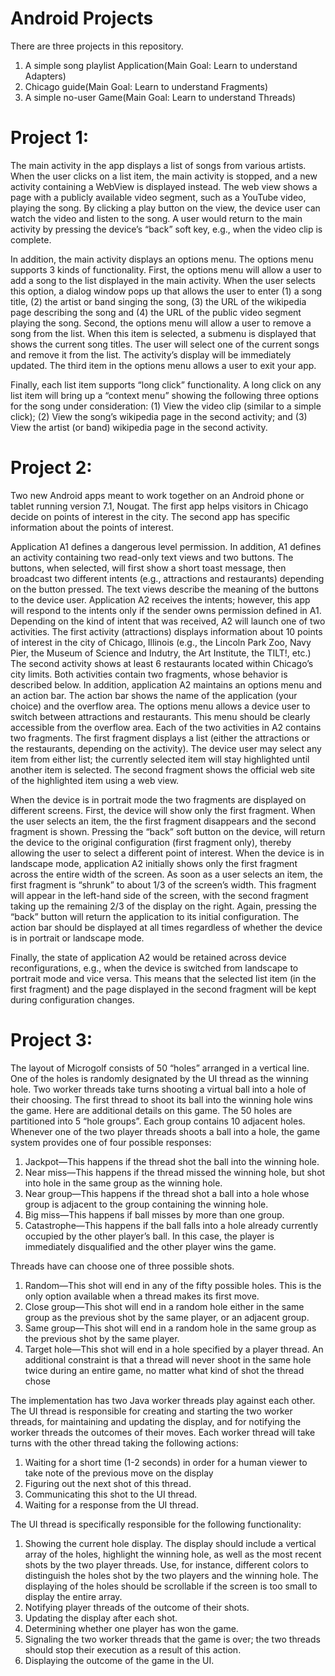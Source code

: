 # Android Projects
There are three projects in this repository.

1) A simple song playlist Application(Main Goal: Learn to understand Adapters)
2) Chicago guide(Main Goal: Learn to understand Fragments)
3) A simple no-user Game(Main Goal: Learn to understand Threads)

# Project 1:

The main activity in the app displays a list of songs from various artists. When the user clicks on a list item, the main activity is stopped, and a new activity containing a WebView is displayed instead. The web view shows a page with a publicly available video segment, such as a YouTube video, playing the song. By clicking a play button on the view, the device user can watch the video and listen to the song. A user would return to the main activity by pressing the device’s “back” soft key, e.g., when the video clip is complete.

In addition, the main activity displays an options menu. The options menu supports 3 kinds of functionality. First, the options menu will allow a user to add a song to the list displayed in the main activity. When the user selects this option, a dialog window pops up that allows the user to enter (1) a song title, (2) the artist or band singing the song, (3) the URL of the wikipedia page describing the song and (4) the URL of the public video segment playing the song. Second, the options menu will allow a user to remove a song from the list. When this item is selected, a submenu is displayed that shows the current song titles. The user will select one of the current songs and remove it from the list. The activity’s display will be immediately updated. The third item in the options menu allows a user to exit your app.

Finally, each list item supports “long click” functionality. A long click on any list item will bring up a “context menu” showing the following three options for the song under consideration: (1) View the video clip (similar to a simple click); (2) View the song’s wikipedia page in the second activity; and (3) View the artist (or band) wikipedia page in the second activity.

# Project 2:

Two new Android apps meant to work together on an Android phone or tablet running version 7.1, Nougat. The first app helps visitors in Chicago decide on points of interest in the city. The second app has specific information about the points of interest.

Application A1 defines a dangerous level permission. In addition, A1 defines an activity containing two read-only text views and two buttons. The buttons, when selected, will first show a short toast message, then broadcast two different intents (e.g., attractions and restaurants) depending on the button pressed. The text views describe the meaning of the buttons to the device user.
Application A2 receives the intents; however, this app will respond to the intents only if the sender owns permission defined in A1. Depending on the kind of intent that was received, A2 will launch one of two activities. The first activity (attractions) displays information about 10 points of interest in the city of Chicago, Illinois (e.g., the Lincoln Park Zoo, Navy Pier, the Museum of Science and Indutry, the Art Institute, the TILT!, etc.) The second activity shows at least 6 restaurants located within Chicago’s city limits. Both activities contain two fragments, whose behavior is described below. In addition, application A2 maintains an options menu and an action bar. The action bar shows the name of the application (your choice) and the overflow area. The options menu allows a device user to switch between attractions and restaurants. This menu should be clearly accessible from the overflow area.
Each of the two activities in A2 contains two fragments. The first fragment displays a list (either the attractions or the restaurants, depending on the activity). The device user may select any item from either list; the currently selected item will stay highlighted until another item is selected. The second fragment shows the official web site of the highlighted item using a web view.

When the device is in portrait mode the two fragments are displayed on different screens. First, the device will show only the first fragment. When the user selects an item, the the first fragment disappears and the second fragment is shown. Pressing the “back” soft button on the device, will return the device to the original configuration (first fragment only), thereby allowing the user to select a different point of interest. When the device is in landscape mode, application A2 initially shows only the first fragment across the entire width of the screen. As soon as a user selects an item, the first fragment is “shrunk” to about 1/3 of the screen’s width. This fragment will appear in the left-hand side of the screen, with the second fragment taking up the remaining 2/3 of the display on the right. Again, pressing the “back” button will return the application to its initial configuration. The action bar should be displayed at all times regardless of whether the device is in portrait or landscape mode.

Finally, the state of application A2 would be retained across device reconfigurations, e.g., when the device is switched from landscape to portrait mode and vice versa. This means that the selected list item (in the first fragment) and the page displayed in the second fragment will be kept during configuration changes.

# Project 3:

The layout of Microgolf consists of 50 “holes” arranged in a vertical line. One of the holes is randomly designated by the UI thread as the winning hole. Two worker threads take turns shooting a virtual ball into a hole of their choosing. The first thread to shoot its ball into the winning hole wins the game. Here are additional details on this game. The 50 holes are partitioned into 5 “hole groups”. Each group contains 10 adjacent holes. Whenever one of the two player threads shoots a ball into a hole, the game system provides one of four possible responses:

1) Jackpot—This happens if the thread shot the ball into the winning hole.
2) Near miss—This happens if the thread missed the winning hole, but shot into hole in the same group as the winning hole.
3) Near group—This happens if the thread shot a ball into a hole whose group is adjacent to the group containing the winning hole.
4) Big miss—This happens if ball misses by more than one group.
5) Catastrophe—This happens if the ball falls into a hole already currently occupied by the other player’s ball. In this case, the player is immediately disqualified and the other player wins the game.

Threads have can choose one of three possible shots.

1) Random—This shot will end in any of the fifty possible holes. This is the only option available when a thread makes its first move.
2) Close group—This shot will end in a random hole either in the same group as the previous shot by the same player, or an adjacent group.
3) Same group—This shot will end in a random hole in the same group as the previous shot by the same player.
4) Target hole—This shot will end in a hole specified by a player thread. An additional constraint is that a thread will never shoot in the same hole twice during an entire game, no matter what kind of shot the thread chose

The implementation has two Java worker threads play against each other. The UI thread is responsible for creating and starting the two worker threads, for maintaining and updating the display, and for notifying the worker threads the outcomes of their moves. Each worker thread will take turns with the other thread taking the following actions:

1) Waiting for a short time (1-2 seconds) in order for a human viewer to take note of the previous move on the display
2) Figuring out the next shot of this thread.
3) Communicating this shot to the UI thread.
4) Waiting for a response from the UI thread.

The UI thread is specifically responsible for the following functionality:

1) Showing the current hole display. The display should include a vertical array of the holes, highlight the winning hole, as well as the most recent shots by the two player threads. Use, for instance, different colors to distinguish the holes shot by the two players and the winning hole. The displaying of the holes should be scrollable if the screen is too small to display the entire array.
2) Notifying player threads of the outcome of their shots.
3) Updating the display after each shot.
4) Determining whether one player has won the game.
5) Signaling the two worker threads that the game is over; the two threads should stop their execution as a result of this action.
6) Displaying the outcome of the game in the UI.
